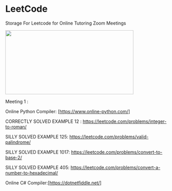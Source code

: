 # LeetCode
Storage For Leetcode for Online Tutoring Zoom Meetings 

<img src="https://leetcode.com/static/images/LeetCode_Sharing.png" width="400" height="200" />

Meeting 1 :

Online Python Compiler: [https://www.online-python.com/]

CORRECTLY SOLVED EXAMPLE 12 : https://leetcode.com/problems/integer-to-roman/

SILLY SOLVED EXAMPLE 125: https://leetcode.com/problems/valid-palindrome/

SILLY SOLVED EXAMPLE 1017: https://leetcode.com/problems/convert-to-base-2/

SILLY SOLVED EXAMPLE 405: https://leetcode.com/problems/convert-a-number-to-hexadecimal/

Online C# Compiler:[https://dotnetfiddle.net/]
